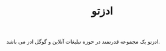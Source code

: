 ﻿---
layout: post
title: ادزتو
name_en: adseto
company_slug: adseto
logo: 
cover: 
company_count:
founded:
location: ""
total_review: 
total_interview: 
salary_avg: 
salary_min: 
salary_max: 
rate: 
view_count: 
industry: کامپیوتر، فناوری اطلاعات و اینترنت
city: تهران, تهران
size_en: S
size: 11-50 نفر
site: https://adseto.com/
---

ادزتو یک‌ مجموعه‌ قدرتمند در حوزه تبلیغات آنلاین‌ و گوگل‌ ادز می‌ باشد.